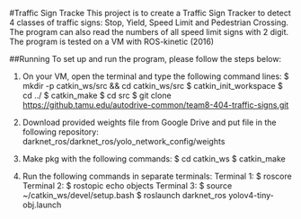 #Traffic Sign Tracke
This project is to create a Traffic Sign Tracker to detect 4 classes of traffic signs: Stop, Yield, Speed Limit and Pedestrian Crossing.
The program can also read the numbers of all speed limit signs with 2 digit.
The program is tested on a VM with ROS-kinetic (2016)

##Running
To set up and run the program, please follow the steps below:

1) On your VM, open the terminal and type the following command lines:
$ mkdir -p catkin_ws/src && cd catkin_ws/src
$ catkin_init_workspace
$ cd ../
$ catkin_make
$ cd src
$ git clone https://github.tamu.edu/autodrive-common/team8-404-traffic-signs.git

2) Download provided weights file from Google Drive and put file in the following repository:
darknet_ros/darknet_ros/yolo_network_config/weights

3) Make pkg with the following commands:
$ cd catkin_ws
$ catkin_make

4) Run the following commands in separate terminals:
Terminal 1:
$ roscore
Terminal 2:
$ rostopic echo objects 
Terminal 3:
$ source ~/catkin_ws/devel/setup.bash
$ roslaunch darknet_ros yolov4-tiny-obj.launch